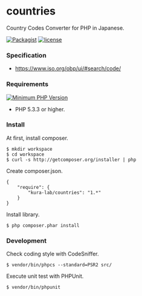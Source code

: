# countries
Country Codes Converter for PHP in Japanese.

[![Packagist](https://img.shields.io/packagist/v/kura-lab/countries.svg)](https://packagist.org/packages/kura-lab/countries)
[![license](https://img.shields.io/github/license/mashape/apistatus.svg)](https://github.com/kura-lab/countries/blob/master/LICENSE)

### Specification

* https://www.iso.org/obp/ui/#search/code/

### Requirements

[![Minimum PHP Version](https://img.shields.io/badge/php-%3E%3D%205.3.3-8892BF.svg?style=flat-square)](https://php.net/)
* PHP 5.3.3 or higher.

### Install

At first, install composer.

```
$ mkdir workspace
$ cd workspace
$ curl -s http://getcomposer.org/installer | php
```

Create composer.json.

```
{
    "require": {
        "kura-lab/countries": "1.*"
    }
}
```

Install library.

```
$ php composer.phar install
```

### Development

Check coding style with CodeSniffer.

```
$ vendor/bin/phpcs --standard=PSR2 src/
```

Execute unit test with PHPUnit.

```
$ vendor/bin/phpunit
```
